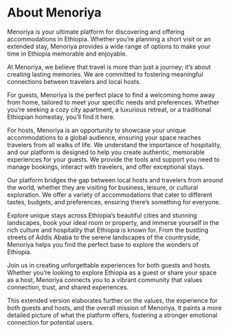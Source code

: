 # About Menoriya

Menoriya is your ultimate platform for discovering and offering accommodations in Ethiopia. Whether you’re planning a short visit or an extended stay, Menoriya provides a wide range of options to make your time in Ethiopia memorable and enjoyable.

At Menoriya, we believe that travel is more than just a journey; it’s about creating lasting memories. We are committed to fostering meaningful connections between travelers and local hosts.

For guests, Menoriya is the perfect place to find a welcoming home away from home, tailored to meet your specific needs and preferences. Whether you’re seeking a cozy city apartment, a luxurious retreat, or a traditional Ethiopian homestay, you’ll find it here.

For hosts, Menoriya is an opportunity to showcase your unique accommodations to a global audience, ensuring your space reaches travelers from all walks of life. We understand the importance of hospitality, and our platform is designed to help you create authentic, memorable experiences for your guests. We provide the tools and support you need to manage bookings, interact with travelers, and offer exceptional stays.

Our platform bridges the gap between local hosts and travelers from around the world, whether they are visiting for business, leisure, or cultural exploration. We offer a variety of accommodations that cater to different tastes, budgets, and preferences, ensuring there’s something for everyone.

Explore unique stays across Ethiopia’s beautiful cities and stunning landscapes, book your ideal room or property, and immerse yourself in the rich culture and hospitality that Ethiopia is known for. From the bustling streets of Addis Ababa to the serene landscapes of the countryside, Menoriya helps you find the perfect base to explore the wonders of Ethiopia.

Join us in creating unforgettable experiences for both guests and hosts. Whether you’re looking to explore Ethiopia as a guest or share your space as a host, Menoriya connects you to a vibrant community that values connection, trust, and shared experiences.

This extended version elaborates further on the values, the experience for both guests and hosts, and the overall mission of Menoriya. It paints a more detailed picture of what the platform offers, fostering a stronger emotional connection for potential users.